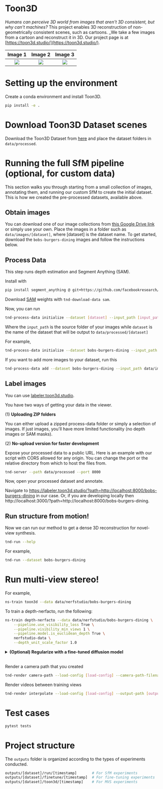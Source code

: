 # Toon3D

<i>Humans can perceive 3D world from images that aren't 3D consistent, but why can't machines?</i> This project enables 3D reconstruction of non-geometrically consistent scenes, such as cartoons. _We take a few images from a cartoon and reconstruct it in 3D. Our project page is at [https://toon3d.studio/](https://toon3d.studio/).

|   Image 1   |   Image 2   |   Image 3   |
| :------------------------: | :--------------------------: | :-------------------------: |
| ![](toon3d/assets/randm_left.jpeg) | ![](toon3d/assets/randm_center.jpeg) | ![](toon3d/assets/randm_right.jpeg) |

# Setting up the environment

Create a conda environment and install Toon3D.

```bash
pip install -e .
```

# Download Toon3D Dataset scenes

Download the Toon3D Dataset from [here](https://huggingface.co/datasets/ethanweber/toon3d-dataset) and place the dataset folders in `data/processed`.

# Running the full SfM pipeline (optional, for custom data)

This section walks you through starting from a small collection of images, annotating them, and running our custom SfM to create the initial dataset. This is how we created the pre-processed datasets, available above.

## Obtain images

You can download one of our image collections from [this Google Drive link](https://drive.google.com/drive/folders/11ogFtOOBB-UIq6seMukYncqqFacxBn5-?usp=drive_link) or simply use your own. Place the images in a folder such as `data/images/[dataset]`, where [dataset] is the dataset name. To get started, download the `bobs-burgers-dining` images and follow the instructions below.

## Process Data

This step runs depth estimation and Segment Anything (SAM).

Install with 

```bash
pip install segment_anything @ git+https://github.com/facebookresearch/segment-anything.git
```

Download [SAM](https://github.com/facebookresearch/segment-anything) weights with `tnd-download-data sam`.

Now, you can run

```bash
tnd-process-data initialize --dataset [dataset] --input_path [input_path]
```

Where the `input_path` is the source folder of your images while `dataset` is the name of the dataset that will be output to `data/processed/[dataset]`

For example,

```bash
tnd-process-data initialize --dataset bobs-burgers-dining --input_path data/images/bobs-burgers-dining
```

If you want to add more images to your dataset, run this

```bash
tnd-process-data add --dataset bobs-burgers-dining --input_path data/images/more-bobs-burgers-dining-photos
```

## Label images

You can use [labeler.toon3d.studio](https://labeler.toon3d.studio/).

You have two ways of getting your data in the viewer.

(1) **Uploading ZIP folders**

You can either upload a zipped process-data folder or simply a selection of images. If just images, you'll have more limited functionality (no depth images or SAM masks).

(2) **No-upload version for faster development**

Expose your processed data to a public URL. Here is an example with our script with CORS allowed for any origin. You can change the port or the relative directory from which to host the files from.

```bash
tnd-server --path data/processed --port 8000
```

Now, open your processed dataset and annotate.

Navigate to https://labeler.toon3d.studio/?path=http://localhost:8000/bobs-burgers-dining in our case. Or, if you are developing locally then http://localhost:3000/?path=http://localhost:8000/bobs-burgers-dining.

## Run structure from motion!

Now we can run our method to get a dense 3D reconstruction for novel-view synthesis.

```bash
tnd-run --help
```

For example,

```bash
tnd-run --dataset bobs-burgers-dining
```

# Run multi-view stereo!

For example,

```bash
ns-train toon3d --data data/nerfstudio/bobs-burgers-dining
```

To train a depth-nerfacto, run the following:

```bash
ns-train depth-nerfacto --data data/nerfstudio/bobs-burgers-dining \
    --pipeline.use_visibility_loss True \
    --pipeline.visibility_min_views 1 \
    --pipeline.model.is_euclidean_depth True \
    nerfstudio-data \
    --depth_unit_scale_factor 1.0
```

<details>
<summary><strong>(Optional) Regularize with a fine-tuned diffusion model</strong></summary>
<br>

<blockquote style="margin: 0 0 0 20px; border-left: 3px solid #4CAF50; padding: 0 10px;">

We can fine-tune a diffusion model on our data, and then we can apply it while optimizing the 3D model. Check out the wandb logs to see training progress.

```bash
python toon3d/scripts/finetune.py --dataset [dataset]
```


For exmaple,

```bash
python toon3d/scripts/finetune.py --dataset bobs-burgers-dining
```

Now, optimize with the fine-tuned model as a prior.

```bash
TODO!
```
</blockquote>
</details>
<br>

Render a camera path that you created

```bash
tnd-render camera-path --load-config [load-config] --camera-path-filename [camera-path-filename] --output-path [output-path].mp4
```

Render videos between training views

```bash
tnd-render interpolate --load-config [load-config] --output-path [output-path]
``` 

# Test cases

```bash
pytest tests
```

# Project structure

The `outputs` folder is organized according to the types of experiments conducted.

```bash
outputs/[dataset]/run/[timestamp]       # For SfM experiments
outputs/[dataset]/finetune/[timestamp]  # For fine-tuning experiments
outputs/[dataset]/toon3d/[timestamp]    # For MVS experiments
```
